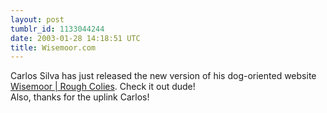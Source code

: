 ```yaml
---
layout: post
tumblr_id: 1133044244  
date: 2003-01-28 14:18:51 UTC
title: Wisemoor.com
---
```


Carlos Silva has just released the new version of his dog-oriented website <a href="http://www.wisemoor.com" target="_blank">Wisemoor | Rough Colies</a>. Check it out dude!
<br/>
Also, thanks for the uplink Carlos!
